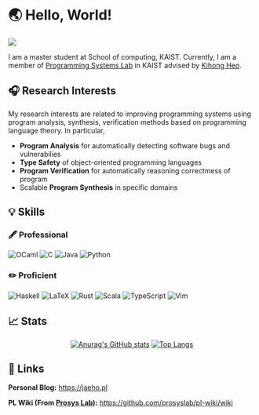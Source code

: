 # :earth_asia: Hello, World!

<a href="https://hits.seeyoufarm.com"><img src="https://hits.seeyoufarm.com/api/count/incr/badge.svg?url=https%3A%2F%2Fgithub.com%2Foojahooo%2Foojahooo&count_bg=%233DB9C8&title_bg=%23555555&icon=github.svg&icon_color=%23E7E7E7&title=visits&edge_flat=false"/></a>

I am a master student at School of computing, KAIST.
Currently, I am a member of [Programming Systems Lab](https://prosys.kaist.ac.kr) in KAIST advised by [Kihong Heo](https://kihongheo.kaist.ac.kr).

## :headphones: Research Interests

My research interests are related to improving programming systems using program analysis, synthesis, verification methods based on programming language theory.
In particular,
- **Program Analysis** for automatically detecting software bugs and vulnerabilies
- **Type Safety** of object-oriented programming languages
- **Program Verification** for automatically reasoning correctmess of program
- Scalable **Program Synthesis** in specific domains

## :bulb: Skills

### :fountain_pen: Professional
![OCaml](https://img.shields.io/badge/OCaml-EC6813?style=for-the-badge&logo=OCaml&logoColor=white)
![C](https://img.shields.io/badge/c-%2300599C.svg?style=for-the-badge&logo=c&logoColor=white)
![Java](https://img.shields.io/badge/java-%23ED8B00.svg?style=for-the-badge&logo=java&logoColor=white)
![Python](https://img.shields.io/badge/python-3670A0?style=for-the-badge&logo=python&logoColor=ffdd54)


### :pencil2: Proficient
![Haskell](https://img.shields.io/badge/Haskell-5e5086?style=for-the-badge&logo=haskell&logoColor=white)
![LaTeX](https://img.shields.io/badge/latex-%23008080.svg?style=for-the-badge&logo=latex&logoColor=white)
![Rust](https://img.shields.io/badge/rust-%23000000.svg?style=for-the-badge&logo=rust&logoColor=white)
![Scala](https://img.shields.io/badge/scala-%23DC322F.svg?style=for-the-badge&logo=scala&logoColor=white)
![TypeScript](https://img.shields.io/badge/typescript-%23007ACC.svg?style=for-the-badge&logo=typescript&logoColor=white)
![Vim](https://img.shields.io/badge/VIM-%2311AB00.svg?style=for-the-badge&logo=vim&logoColor=white)

## :chart_with_upwards_trend: Stats

<div align="center">

[![Anurag's GitHub stats](https://github-readme-stats.vercel.app/api?username=oojahooo&show_icons=true&theme=tokyonight)](https://github.com/anuraghazra/github-readme-stats)
[![Top Langs](https://github-readme-stats.vercel.app/api/top-langs/?username=oojahooo&theme=tokyonight&layout=compact&hide=javascript,html,vim%20script)](https://github.com/anuraghazra/github-readme-stats)

<div align="left">

## :door: Links

**Personal Blog:** https://jaeho.pl

**PL Wiki (From [Prosys Lab](https://prosys.kaist.ac.kr)):** https://github.com/prosyslab/pl-wiki/wiki

<!--
**oojahooo/oojahooo** is a ✨ _special_ ✨ repository because its `README.md` (this file) appears on your GitHub profile.

Here are some ideas to get you started:

- 🔭 I’m currently working on ...
- 🌱 I’m currently learning ...
- 👯 I’m looking to collaborate on ...
- 🤔 I’m looking for help with ...
- 💬 Ask me about ...
- 📫 How to reach me: ...
- 😄 Pronouns: ...
- ⚡ Fun fact: ...
-->
